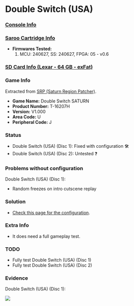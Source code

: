 # Double Switch (USA)

### [Console Info](../../../../../Info/Consoles/VA13/README.md)

### [Saroo Cartridge Info](../../../../../Info/Cartridges/RetroGameParadiseStore/1.32F/README.md)

- <b>Firmwares Tested:</b>
  1. MCU: 240627, SS: 240627, FPGA: 05 - v0.6

### [SD Card Info (Lexar - 64 GB - exFat)](../../../../../Info/SdCards/Lexar/64GB/exfat/README.md)

### Game Info

Extracted from [SRP (Saturn Region Patcher)](https://segaxtreme.net/resources/saturn-region-patcher.81/download).

- <b>Game Name:</b> Double Switch SATURN
- <b>Product Number:</b> T-16207H
- <b>Version:</b> V1.000
- <b>Area Code:</b> U
- <b>Peripheral Code:</b> J

### Status

- Double Switch (USA) (Disc 1): Fixed with configuration :hammer_and_wrench:
- Double Switch (USA) (Disc 2): Untested :question:

### Problems without configuration

Double Switch (USA) (Disc 1):

- Random freezes on intro cutscene replay

### Solution

- [Check this page for the configuration](https://github.com/williamdsw/saroo-configuration-list/blob/master/Regions/Retails/USA/T-16207H/README.md).

### Extra Info

- It does need a full gameplay test.

### TODO

- Fully test Double Switch (USA) (Disc 1)
- Fully test Double Switch (USA) (Disc 2)

### Evidence

Double Switch (USA) (Disc 1):

[![](https://img.youtube.com/vi/JhJ2ZaWBLi4/0.jpg)](https://www.youtube.com/watch?v=JhJ2ZaWBLi4)

